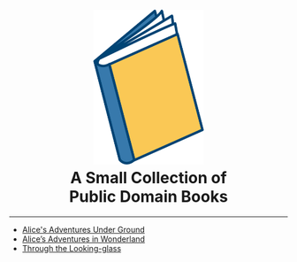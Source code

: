 <h1 align="center">
  <br>
  <a href="https://khristin-schenk.github.io/eBooks/"><img src="./b123.png" alt="Markdownify" width="200"></a>
  <br>
A Small Collection of <br>Public Domain Books
  <br>
</h1>

___

 - [Alice's Adventures Under Ground](./Books/Alice's%20Adventures%20Under%20Ground/landing.html)
 - [Alice’s Adventures in Wonderland](./Books/Alice%E2%80%99s%20Adventures%20in%20Wonderland/Landing-Page-eBook.html)
 - [Through the Looking-glass](./Books/Through%20the%20Looking-glass%20and%20What%20Alice%20Found%20There/Through-the-Looking-Glass.html)





<!--
The Picture of Dorian Gray by Oscar Wilde
https://creativecommons.org/about/cclicenses/
-->
